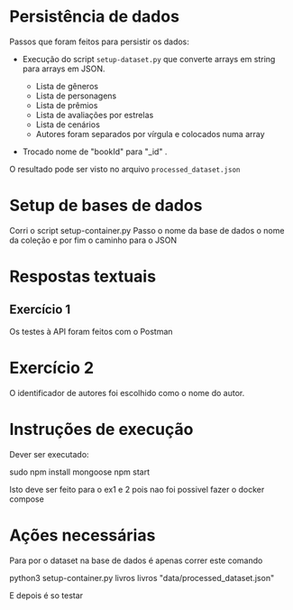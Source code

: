 # Persistência de dados

Passos que foram feitos para persistir os dados:

- Execução do script `setup-dataset.py` que converte arrays em string para arrays em JSON.
    - Lista de gêneros
    - Lista de personagens
    - Lista de prêmios
    - Lista de avaliações por estrelas
    - Lista de cenários
    - Autores foram separados por vírgula e colocados numa array

- Trocado nome de "bookId" para "_id" .

O resultado pode ser visto no arquivo `processed_dataset.json` 

# Setup de bases de dados

Corri o script setup-container.py
Passo o nome da base de dados o nome da coleção e por fim o caminho para o JSON

# Respostas textuais

## Exercício 1

Os testes à API foram feitos com o Postman


# Exercício 2

O identificador de autores foi escolhido como o nome do autor.

# Instruções de execução

Dever ser executado:

sudo npm install mongoose
npm start 

Isto deve ser feito para o ex1 e 2 pois nao foi possivel fazer o docker compose 

# Ações necessárias

Para por o dataset na base de dados é apenas correr este comando

python3 setup-container.py livros livros "data/processed_dataset.json"

E depois é so testar
